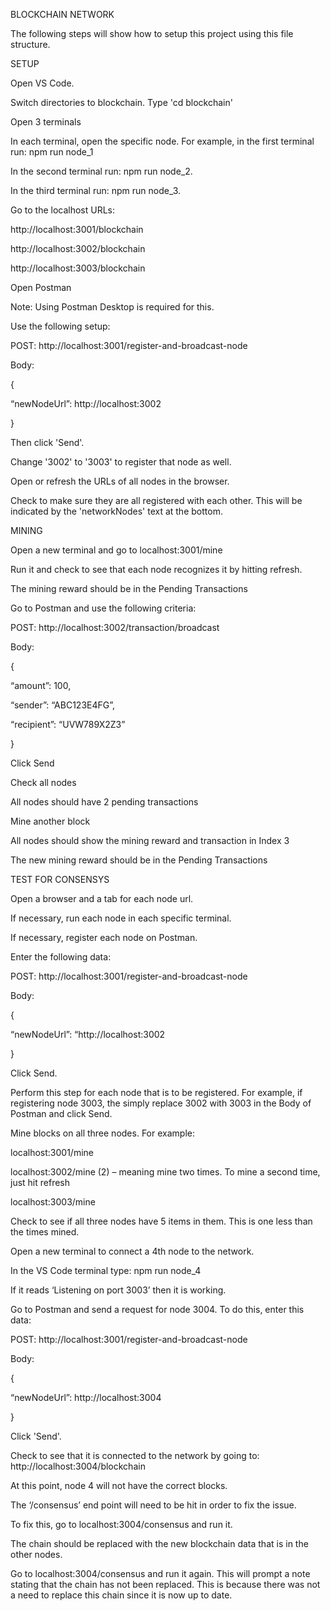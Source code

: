 BLOCKCHAIN NETWORK
<p>

The following steps will show how to setup this project using this file structure.
<p>

SETUP
<p>
Open VS Code.
<p>
Switch directories to blockchain. Type 'cd blockchain'
<p>
Open 3 terminals
<p>
In each terminal, open the specific node. For example, in the first terminal run: npm run node_1
<p>
In the second terminal run: npm run node_2.
<p>
In the third terminal run: npm run node_3.
<p>
<p>
Go to the localhost URLs:
<p>
http://localhost:3001/blockchain
<p>
http://localhost:3002/blockchain
<p>
http://localhost:3003/blockchain
<p>  
Open Postman
<p>
Note: Using Postman Desktop is required for this.
<p>
	Use the following setup:
	<p>
		POST: http://localhost:3001/register-and-broadcast-node
		<p>
		Body:
		<p>
			{
			<p>
				“newNodeUrl”: http://localhost:3002
				<p>
			}
			<p>
	Then click 'Send'.
	<p>

Change '3002' to '3003' to register that node as well.
<p>
Open or refresh the URLs of all nodes in the browser. 
<p>
Check to make sure they are all registered with each other. This will be indicated by the 'networkNodes' text at the bottom.
<p>
MINING
<p>
Open a new terminal and go to localhost:3001/mine
<p>
	Run it and check to see that each node recognizes it by hitting refresh.
	<p>
	The mining reward should be in the Pending Transactions
	<p>
Go to Postman and use the following criteria:
<p>
	POST: http://localhost:3002/transaction/broadcast
	<p>
	Body:
	<p>
		{
		<p>
			“amount”: 100,
			<p>
			“sender”: “ABC123E4FG”,
			<p>
			“recipient”: “UVW789X2Z3”
			<p>
		}
		<p>
Click Send
<p>
Check all nodes
<p>
	All nodes should have 2 pending transactions
	<p>
Mine another block
<p>
	All nodes should show the mining reward and transaction in Index 3
	<p>
	The new mining reward should be in the Pending Transactions
	<p>

TEST FOR CONSENSYS
<p>
Open a browser and a tab for each node url.
<p>
If necessary, run each node in each specific terminal.
<p>
If necessary, register each node on Postman. 
<p>
Enter the following data:
<p>
	POST: http://localhost:3001/register-and-broadcast-node
	<p>
	Body:
	<p>
		{
		<p>
			“newNodeUrl”: “http://localhost:3002
			<p>
		}
		<p>
	Click Send.
	<p>

Perform this step for each node that is to be registered. For example, if registering node 3003, the simply replace 3002 with 3003 in the Body of Postman and click Send.
<p>
Mine blocks on all three nodes. For example:
<p>
localhost:3001/mine
<p>
localhost:3002/mine (2) – meaning mine two times. To mine a second time, just hit refresh
<p>
localhost:3003/mine
<p>
Check to see if all three nodes have 5 items in them. This is one less than the times mined. 
<p>
Open a new terminal to connect a 4th node to the network.
<p>
In the VS Code terminal type: npm run node_4
<p>
If it reads ‘Listening on port 3003’  then it is working.
<p>
Go to Postman and send a request for node 3004. To do this, enter this data:
<p>
	POST: http://localhost:3001/register-and-broadcast-node
	<p>
	Body:
	<p>
		{
		<p>
			“newNodeUrl”: http://localhost:3004
			<p>
		}
		<p>
	Click 'Send'.
	<p>

Check to see that it is connected to the network by going to: http://localhost:3004/blockchain
<p>
At this point, node 4 will not have the correct blocks.
<p>
The ‘/consensus’ end point will need to be hit in order to fix the issue.
<p>
To fix this, go to localhost:3004/consensus and run it.
<p>
The chain should be replaced with the new blockchain data that is in the other nodes.
<p>
Go to localhost:3004/consensus and run it again. This will prompt a note stating that the chain has not been replaced. This is because there was not a need to replace this chain since it is now up to date.
<p>
